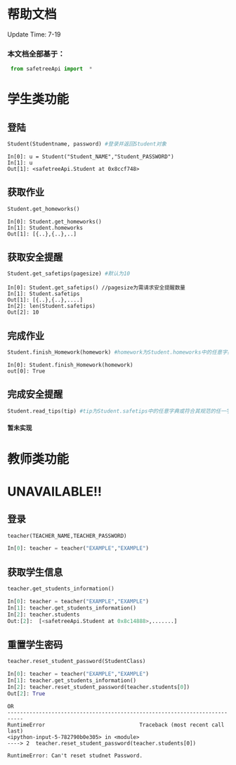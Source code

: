 # 帮助文档

Update Time: 7-19

### 本文档全部基于：

```python
 from safetreeApi import  *
```

# 学生类功能

## 登陆

```python
Student(Studentname, password) #登录并返回Student对象
```

```
In[0]: u = Student("Student_NAME","Student_PASSWORD")
In[1]: u
Out[1]: <safetreeApi.Student at 0x8ccf748> 
```

## 获取作业

```python
Student.get_homeworks()
```

```
In[0]: Student.get_homeworks()
In[1]: Student.homeworks
Out[1]: [{..},{..},..]
```

## 获取安全提醒

```python
Student.get_safetips(pagesize) #默认为10
```

```
In[0]: Student.get_safetips() //pagesize为需请求安全提醒数量
In[1]: Student.safetips
Out[1]: [{..},{..},....]
In[2]: len(Student.safetips)
Out[2]: 10
```

## 完成作业

```python
Student.finish_Homework(homework) #homework为Student.homeworks中的任意字典或符合其规范的任一字典
```

```
In[0]: Student.finish_Homework(homework)
out[0]: True
```

## 完成安全提醒

```python
Student.read_tips(tip) #tip为Student.safetips中的任意字典或符合其规范的任一字典
```

#### 暂未实现



# 教师类功能
# UNAVAILABLE!!

## 登录

```python
teacher(TEACHER_NAME,TEACHER_PASSWORD)
```

```python
In[0]: teacher = teacher("EXAMPLE","EXAMPLE")
```

## 获取学生信息

```python
teacher.get_students_information()
```

```python
In[0]: teacher = teacher("EXAMPLE","EXAMPLE")
In[1]: teacher.get_students_information()
In[2]: teacher.students
Out:[2]:  [<safetreeApi.Student at 0x8c14888>,.......]
```

## 重置学生密码

```python
teacher.reset_student_password(StudentClass)
```

```python
In[0]: teacher = teacher("EXAMPLE","EXAMPLE")
In[1]: teacher.get_students_information()
In[2]: teacher.reset_student_password(teacher.students[0])
Out[2]: True
```
```
OR
---------------------------------------------------------------------------
RuntimeError                              Traceback (most recent call last)
<ipython-input-5-782790b0e305> in <module>
----> 2  teacher.reset_student_password(teacher.students[0])

RuntimeError: Can't reset studnet Password.
```
